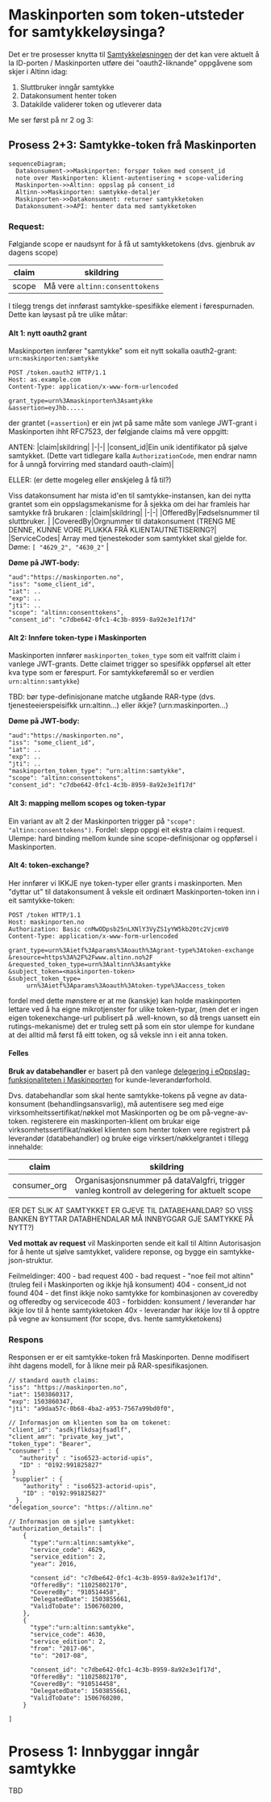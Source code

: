 # Maskinporten som token-utsteder for samtykkeløysinga?

Det er tre prosesser knytta til [Samtykkeløsningen](https://altinn.github.io/docs/utviklingsguider/samtykke/) der det kan vere aktuelt å la ID-porten / Maskinporten utføre dei "oauth2-liknande" oppgåvene som skjer i Altinn idag:

1. Sluttbruker inngår samtykke
2. Datakonsument henter token
3. Datakilde validerer token og utleverer data


Me ser først på nr 2 og 3:

## Prosess 2+3: Samtykke-token frå Maskinporten


```mermaid
sequenceDiagram;
  Datakonsument->>Maskinporten: forspør token med consent_id
  note over Maskinporten: klient-autentisering + scope-validering
  Maskinporten->>Altinn: oppslag på consent_id
  Altinn->>Maskinporten: samtykke-detaljer
  Maskinporten->>Datakonsument: returner samtykketoken
  Datakonsument->>API: henter data med samtykketoken
```


### Request:

Følgjande scope er naudsynt for å få ut samtykketokens (dvs. gjenbruk av dagens scope)

|claim|skildring|
|-|-|
|scope|Må vere `altinn:consenttokens` |

I tilegg trengs det innførast samtykke-spesifikke element i førespurnaden. Dette kan løysast på tre ulike måtar:

#### Alt 1: nytt oauth2 grant

Maskinporten innfører "samtykke" som eit nytt sokalla oauth2-grant: `urn:maskinporten:samtykke`

```
POST /token.oauth2 HTTP/1.1
Host: as.example.com
Content-Type: application/x-www-form-urlencoded

grant_type=urn%3Amaskinporten%3Asamtykke
&assertion=eyJhb.....
```

der grantet (=`assertion`) er ein jwt på same måte som vanlege JWT-grant i Maskinporten ihht RFC7523, der følgjande claims må vere oppgitt:

ANTEN:
|claim|skildring|
|-|-|
|consent_id|Ein unik identifikator på sjølve samtykket.  (Dette vart tidlegare kalla `AuthorizationCode`, men endrar namn for å unngå forvirring med standard oauth-claim)|


ELLER:  (er dette mogeleg eller ønskjeleg  å få til?)

Viss datakonsument har mista id'en til samtykke-instansen, kan dei nytta grantet som ein oppslagsmekanisme for å sjekka om dei har framleis har samtykke frå brukaren :
|claim|skildring|
|-|-|
|OfferedBy|Fødselsnummer til sluttbruker. |
|CoveredBy|Orgnummer til datakonsument  (TRENG ME DENNE, KUNNE VORE PLUKKA FRÅ KLIENTAUTNETISERING?|
|ServiceCodes| Array med tjenestekoder som samtykket skal gjelde for. Døme: `[ "4629_2", "4630_2"` |

**Døme på JWT-body:**

```
"aud":"https://maskinporten.no",
"iss": "some_client_id",
"iat": ..
"exp": ..
"jti": ..
"scope": "altinn:consenttokens",
"consent_id": "c7dbe642-0fc1-4c3b-8959-8a92e3e1f17d"
```


#### Alt 2: Innføre token-type i Maskinporten

Maskinporten innfører `maskinporten_token_type` som eit valfritt claim i vanlege JWT-grants.  Dette claimet trigger so spesifikk oppførsel alt etter kva type som er førespurt. For samtykkeføremål so er verdien `urn:altinn:samtykke`)

TBD: bør type-definisjonane matche utgåande RAR-type (dvs. tjenesteeierspeisifkk urn:altinn...) eller ikkje?  (urn:maskinporten...)

**Døme på JWT-body:**

```
"aud":"https://maskinporten.no",
"iss": "some_client_id",
"iat": ..
"exp": ..
"jti": ..
"maskinporten_token_type": "urn:altinn:samtykke",
"scope": "altinn:consenttokens",
"consent_id": "c7dbe642-0fc1-4c3b-8959-8a92e3e1f17d"
```

#### Alt 3: mapping mellom scopes og token-typar

Ein variant av alt 2 der Maskinporten trigger på `"scope": "altinn:consenttokens")`.  Fordel: slepp oppgi eit ekstra claim i request.  Ulempe:  hard binding mellom kunde sine scope-definisjonar og oppførsel i Maskinporten.

#### Alt 4: token-exchange?

Her innfører vi IKKJE nye token-typer eller grants i maskinporten.  Men "dyttar ut" til datakonsument å veksle eit ordinært Maskinporten-token inn i eit samtykke-token:

```
POST /token HTTP/1.1
Host: maskinporten.no
Authorization: Basic cnMwODpsb25nLXNlY3VyZS1yYW5kb20tc2VjcmV0
Content-Type: application/x-www-form-urlencoded

grant_type=urn%3Aietf%3Aparams%3Aoauth%3Agrant-type%3Atoken-exchange
&resource=https%3A%2F%2Fwww.altinn.no%2F
&requested_token_type=urn%3Aaltinn%3Asamtykke
&subject_token=<maskinporten-token>
&subject_token_type=
     urn%3Aietf%3Aparams%3Aoauth%3Atoken-type%3Aaccess_token

```

fordel med dette mønstere er at me (kanskje) kan holde maskinporten lettare ved å ha eigne mikrotjenster for ulike token-typar, (men det er ingen eigen tokenexchange-url publisert på .well-known, so då trengs uansett ein rutings-mekanisme)
det er truleg sett på som ein stor ulempe for kundane at dei alltid må først få eitt token, og så veksle inn i eit anna token.

#### Felles

**Bruk av databehandler** er basert på den vanlege [delegering i eOppslag-funksjonaliteten i Maskinporten](https://docs.digdir.no/docs/Maskinporten/maskinporten_func_delegering) for kunde-leverandørforhold.

Dvs. databehandlar som skal hente samtykke-tokens på vegne av data-konsument (behandlingsansvarlig), må autentisere seg med eige virksomheitssertifikat/nøkkel mot Maskinporten og be om på-vegne-av-token.  registerere ein maskinporten-klient om brukar eige virksomhetssertifikat/nøkkel klienten som henter token vere registrert på leverandør (databehandler) og bruke eige virksert/nøkkelgrantet i tillegg innehalde:

|claim|skildring|
|-|-|
|consumer_org| Organisasjonsnummer på dataValgfri, trigger vanleg kontroll av delegering for aktuelt scope|

(ER DET SLIK AT SAMTYKKET ER GJEVE TIL DATABEHANLDAR?  SO VISS BANKEN BYTTAR DATABHENDALAR MÅ INNBYGGAR GJE SAMTYKKE PÅ NYTT?)


**Ved mottak av request** vil Maskinporten sende eit kall til Altinn Autorisasjon for å hente ut sjølve samtykket, validere reponse, og bygge ein samtykke-json-struktur.


Feilmeldinger:
400 - bad request
400 - bad request - "noe feil mot altinn"  (truleg feil i Maskinporten og ikkje hjå konsument)
404 - consent_id not found
404 - det finst ikkje noko samtykke for kombinasjonen av coveredby og offeredby og servicecode
403 - forbidden: konsument / leverandør har ikkje lov til å hente samtykketoken
40x - leverandør har ikkje lov til å opptre på vegne av konsument (for scope, dvs. hente samtykketokens)



### Respons

Responsen er er eit samtykke-token frå Maskinporten.  Denne modifisert ihht dagens modell, for å likne meir på RAR-spesifikasjonen.


```
// standard oauth claims:
"iss": "https://maskinporten.no",
"iat": 1503860317,
"exp": 1503860347,
"jti": "a9daa57c-0b68-4ba2-a953-7567a99bd0f0",

// Informasjon om klienten som ba om tokenet:
"client_id": "asdkjflkdsajfsadlf",
"client_amr": "private_key_jwt",
"token_type": "Bearer",
"consumer" : {
   "authority" : "iso6523-actorid-upis",
   "ID" : "0192:991825827"
 }
 "supplier" : {
    "authority" : "iso6523-actorid-upis",
    "ID" : "0192:991825827"
  },
"delegation_source": "https://altinn.no"

// Informasjon om sjølve samtykket:
"authorization_details": [
    {
      "type":"urn:altinn:samtykke",
      "service_code": 4629,
      "service_edition": 2,
      "year": 2016,

      "consent_id": "c7dbe642-0fc1-4c3b-8959-8a92e3e1f17d",
      "OfferedBy": "11025802170",
      "CoveredBy": "910514458",
      "DelegatedDate": 1503855661,
      "ValidToDate": 1506760200,
    },
    {
      "type":"urn:altinn:samtykke",
      "service_code": 4630,
      "service_edition": 2,
      "from": "2017-06",
      "to": "2017-08",

      "consent_id": "c7dbe642-0fc1-4c3b-8959-8a92e3e1f17d",
      "OfferedBy": "11025802170",
      "CoveredBy": "910514458",
      "DelegatedDate": 1503855661,
      "ValidToDate": 1506760200,
    }

]
```



# Prosess 1:  Innbyggar inngår samtykke


TBD
